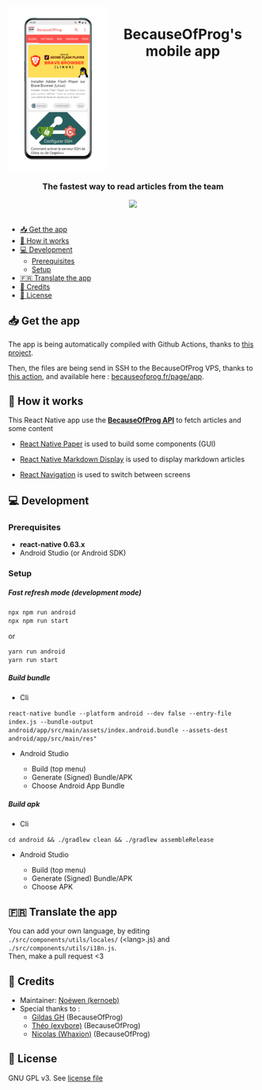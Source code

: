 <div align="center">
  <div style="display: flex">
    <img src="./docs/device_mockup.png" alt="App screen" width="40%"/>
    <h1>BecauseOfProg's mobile app</h1>
  </div>
  <h3>The fastest way to read articles from the team</h3>
  <a href="./LICENSE">
    <img src="https://img.shields.io/github/license/BecauseOfProg/app"/>
  </a>
</div>
<br>

- [📥 Get the app](#-get-the-app)
- [🌈 How it works](#-how-it-works)
- [💻 Development](#-development)
  - [Prerequisites](#prerequisites)
  - [Setup](#setup)
- [🇫🇷 Translate the app](#-translate-the-app)
- [📜 Credits](#-credits)
- [🔐 License](#-license)

## 📥 Get the app

The app is being automatically compiled with Github Actions, thanks to [this project](https://github.com/realabbas/Github-Actions-React-Native).

Then, the files are being send in SSH to the BecauseOfProg VPS, thanks to [this action](https://github.com/appleboy/scp-action), and available here : [becauseofprog.fr/page/app](https://becauseofprog.fr/page/app).

## 🌈 How it works

This React Native app use the **[BecauseOfProg API](https://github.com/BecauseOfProg/api)** to fetch articles and some content

- [React Native Paper](https://reactnativepaper.com/) is used to build some components (GUI)

- [React Native Markdown Display](https://github.com/iamacup/react-native-markdown-display) is used to display markdown articles

- [React Navigation](https://reactnavigation.org/) is used to switch between screens

## 💻 Development

### Prerequisites

- **react-native 0.63.x**
- Android Studio (or Android SDK)

### Setup

##### Fast refresh mode (development mode)

```bash
npx npm run android
npx npm run start
``` 

or

```bash
yarn run android
yarn run start
```

##### Build bundle

- Cli

`react-native bundle --platform android --dev false --entry-file index.js --bundle-output android/app/src/main/assets/index.android.bundle --assets-dest android/app/src/main/res"`

- Android Studio

    - Build (top menu)
    - Generate (Signed) Bundle/APK 
    - Choose Android App Bundle

##### Build apk

- Cli

`cd android && ./gradlew clean && ./gradlew assembleRelease`

- Android Studio

    - Build (top menu)
    - Generate (Signed) Bundle/APK 
    - Choose APK

## 🇫🇷 Translate the app

You can add your own language, by editing `./src/components/utils/locales/` (\<lang\>.js) and `./src/components/utils/i18n.js`.  
Then, make a pull request <3

## 📜 Credits

- Maintainer: [Noéwen (kernoeb)](https://github.com/kernoeb)
- Special thanks to :
  - [Gildas GH](https://github.com/Gildas-GH) (BecauseOfProg)
  - [Théo (exybore)](https://github.com/exybore) (BecauseOfProg)
  - [Nicolas (Whaxion)](https://github.com/whaxion) (BecauseOfProg)

## 🔐 License

GNU GPL v3. See [license file](./LICENSE)